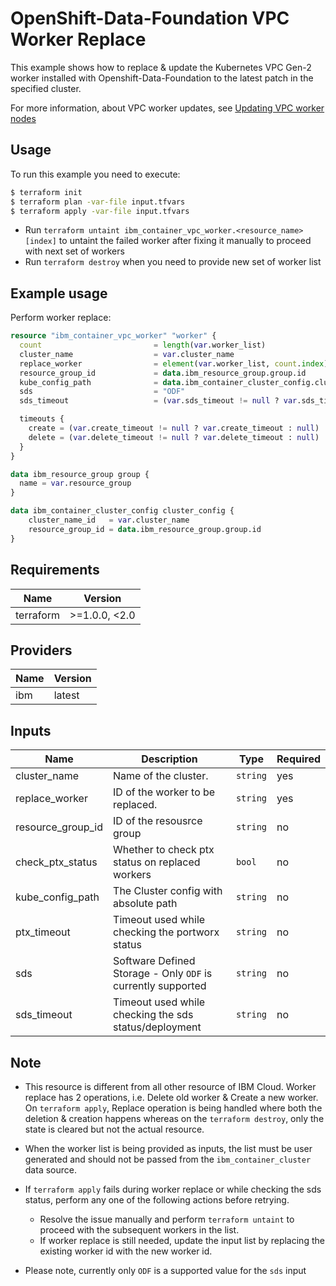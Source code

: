 # OpenShift-Data-Foundation VPC Worker Replace

This example shows how to replace & update the Kubernetes VPC Gen-2 worker installed with Openshift-Data-Foundation to the latest patch in the specified cluster.

For more information, about VPC worker updates, see [Updating VPC worker nodes](https://cloud.ibm.com/docs/containers?topic=containers-update&interface=ui#vpc_worker_node)

## Usage

To run this example you need to execute:

```sh
$ terraform init
$ terraform plan -var-file input.tfvars
$ terraform apply -var-file input.tfvars
```

* Run `terraform untaint ibm_container_vpc_worker.<resource_name>[index]` to untaint the failed worker after fixing it manually to proceed with next set of workers
* Run `terraform destroy` when you need to provide new set of worker list

## Example usage

Perform worker replace:

```terraform
resource "ibm_container_vpc_worker" "worker" {
  count                         = length(var.worker_list)
  cluster_name                  = var.cluster_name
  replace_worker                = element(var.worker_list, count.index)
  resource_group_id             = data.ibm_resource_group.group.id
  kube_config_path              = data.ibm_container_cluster_config.cluster_config.config_file_path
  sds                           = "ODF"
  sds_timeout                   = (var.sds_timeout != null ? var.sds_timeout : null)

  timeouts {
    create = (var.create_timeout != null ? var.create_timeout : null)
    delete = (var.delete_timeout != null ? var.delete_timeout : null)
  }
}
```

```terraform
data ibm_resource_group group {
  name = var.resource_group
}

data ibm_container_cluster_config cluster_config {
    cluster_name_id   = var.cluster_name
    resource_group_id = data.ibm_resource_group.group.id
}
```

<!-- BEGINNING OF PRE-COMMIT-TERRAFORM DOCS HOOK -->

## Requirements

| Name | Version |
|------|---------|
| terraform | >=1.0.0, <2.0 |

## Providers

| Name | Version |
|------|---------|
| ibm  | latest |

## Inputs

| Name | Description | Type | Required |
|------|-------------|------|---------|
| cluster_name | Name of the cluster. | `string` | yes |
| replace_worker | ID of the worker to be replaced. | `string` | yes |
| resource_group_id | ID of the resousrce group | `string` | no |
| check_ptx_status | Whether to check ptx status on replaced workers | `bool` | no |
| kube_config_path | The Cluster config with absolute path | `string` | no |
| ptx_timeout | Timeout used while checking the portworx status | `string` | no
| sds | Software Defined Storage - Only `ODF` is currently supported | `string` | no
| sds_timeout | Timeout used while checking the sds status/deployment | `string` | no

## Note

* This resource is different from all other resource of IBM Cloud. Worker replace has 2 operations, i.e. Delete old worker & Create a new worker. On `terraform apply`, Replace operation is being handled where both the deletion & creation happens whereas on the `terraform destroy`, only the state is cleared but not the actual resource.
* When the worker list is being provided as inputs, the list must be user generated and should not be passed from the `ibm_container_cluster` data source.
* If `terraform apply` fails during worker replace or while checking the sds status, perform any one of the following actions before retrying.
   * Resolve the issue manually and perform `terraform untaint` to proceed with the subsequent workers in the list.
   * If worker replace is still needed, update the input list by replacing the existing worker id with the new worker id.
   


* Please note, currently only `ODF` is a supported value for the `sds` input
